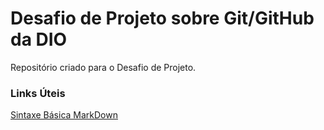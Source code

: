 # Desafio de Projeto sobre Git/GitHub da DIO
Repositório criado para o Desafio de Projeto.

### Links Úteis
[Sintaxe Básica MarkDown](https://www.markdownguide.org/basic-syntax/)
